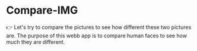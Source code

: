 # Compare-IMG
👉 Let's try to compare the pictures to see how different these two pictures are.  The purpose of this webb app is to compare human faces to see how much they are different.
